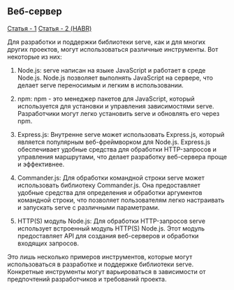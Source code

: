 ## Веб-сервер

[Статья - 1](https://itelon.ru/blog/lokalnyy-server/)
[Статья - 2 (HABR)](https://qna.habr.com/q/228439)

Для разработки и поддержки библиотеки serve, как и для многих других проектов, могут использоваться различные инструменты. Вот некоторые из них:

1. Node.js: serve написан на языке JavaScript и работает в среде Node.js. Node.js позволяет выполнять JavaScript на сервере, что делает serve переносимым и легким в использовании.

2. npm: npm - это менеджер пакетов для JavaScript, который используется для установки и управления зависимостями serve. Разработчики могут легко установить serve и обновлять его через npm.

3. Express.js: Внутренне serve может использовать Express.js, который является популярным веб-фреймворком для Node.js. Express.js обеспечивает удобные средства для обработки HTTP-запросов и управления маршрутами, что делает разработку веб-сервера проще и эффективнее.

4. Commander.js: Для обработки командной строки serve может использовать библиотеку Commander.js. Она предоставляет удобные средства для определения и обработки аргументов командной строки, что позволяет пользователям легко настраивать и запускать serve с различными параметрами.

5. HTTP(S) модуль Node.js: Для обработки HTTP-запросов serve использует встроенный модуль HTTP(S) Node.js. Этот модуль предоставляет API для создания веб-серверов и обработки входящих запросов.

Это лишь несколько примеров инструментов, которые могут использоваться в разработке и поддержке библиотеки serve. Конкретные инструменты могут варьироваться в зависимости от предпочтений разработчиков и требований проекта.
